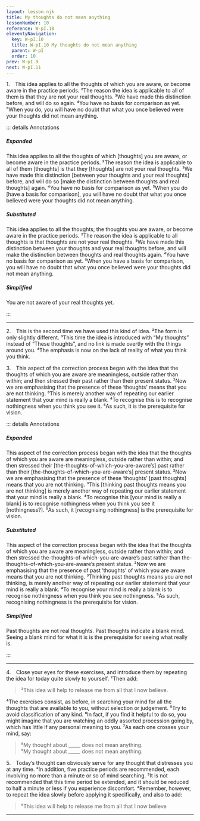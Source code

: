 ```yaml
---
layout: lesson.njk
title: My thoughts do not mean anything
lessonNumber: 10
reference: W-pI.10
eleventyNavigation:
  key: W-pI.10
  title: W-pI.10 My thoughts do not mean anything
  parent: W-pI
  order: 10
prev: W-pI.9
next: W-pI.11
---
```


1. This idea applies to all the thoughts of which you are aware, or become aware in the practice periods. 
²The reason the idea is applicable to all of them is that they are not your real thoughts. 
³We have made this distinction before, and will do so again. 
⁴You have no basis for comparison as yet. 
⁵When you do, you will have no doubt that what you once believed were your thoughts did not mean anything.

::: details Annotations

##### Expanded

This idea applies to all the thoughts of which [thoughts] you are aware, or become aware in the practice periods. 
²The reason the idea is applicable to all of them [thoughts] is that they [thoughts] are not your real thoughts. 
³We have made this distinction [between your thoughts and your real thoughts] before, and will do so [make the distinction between thoughts and real thoughts] again. 
⁴You have no basis for comparison as yet. 
⁵When you do [have a basis for comparison], you will have no doubt that what you once believed were your thoughts did not mean anything.


##### Substituted

This idea applies to all the thoughts; the thoughts you are aware, or become aware in the practice periods. 
²The reason the idea is applicable to all thoughts is that thoughts are not your real thoughts. 
³We have made this distinction between your thoughts and your real thoughts before, and will make the distinction between thoughts and real thoughts again. 
⁴You have no basis for comparison as yet. 
⁵When you have a basis for comparison, you will have no doubt that what you once believed were your thoughts did not mean anything.

##### Simplified

You are not aware of your real thoughts yet.

:::

---

2. This is the second time we have used this kind of idea. 
²The form is only slightly different. 
³This time the idea is introduced with “My thoughts” instead of “These thoughts”, and no link is made overtly with the things around you. 
⁴The emphasis is now on the lack of reality of what you think you think.

3. This aspect of the correction process began with the idea that the thoughts of which you are aware are meaningless, outside rather than within; and then stressed their past rather than their present status. 
²Now we are emphasising that the presence of these ‘thoughts’ means that you are not thinking. 
³This is merely another way of repeating our earlier statement that your mind is really a blank. 
⁴To recognise this is to recognise nothingness when you think you see it. 
⁵As such, it is the prerequisite for vision.

::: details Annotations

##### Expanded

This aspect of the correction process began with the idea that the thoughts of which you are aware are meaningless, outside rather than within; and then stressed their [the-thoughts-of-which-you-are-aware’s] past rather than their [the-thoughts-of-which-you-are-aware’s] present status. 
²Now we are emphasising that the presence of these ‘thoughts’ [past thoughts] means that you are not thinking. 
³This [thinking past thoughts means you are not thinking] is merely another way of repeating our earlier statement that your mind is really a blank. 
⁴To recognise this [your mind is really a blank] is to recognise nothingness when you think you see it [nothingness?]. 
⁵As such, it [recognising nothingness] is the prerequisite for vision.

##### Substituted

This aspect of the correction process began with the idea that the thoughts of which you are aware are meaningless, outside rather than within; and then stressed the-thoughts-of-which-you-are-aware’s past rather than the-thoughts-of-which-you-are-aware’s present status. 
²Now we are emphasising that the presence of past ‘thoughts’ of which you are aware means that you are not thinking. 
³Thinking past thoughts means you are not thinking, is merely another way of repeating our earlier statement that your mind is really a blank. 
⁴To recognise your mind is really a blank is to recognise nothingness when you think you see nothingness. 
⁵As such, recognising nothingness is the prerequisite for vision.

##### Simplified

Past thoughts are not real thoughts. 
Past thoughts indicate a blank mind. 
Seeing a blank mind for what it is is the prerequisite for seeing what really is.

:::

---

4. Close your eyes for these exercises, and introduce them by repeating the idea for today quite slowly to yourself. 
²Then add:

>³This idea will help to release me from all that I now believe.

⁴The exercises consist, as before, in searching your mind for all the thoughts that are available to you, without selection or judgement. 
⁵Try to avoid classification of any kind. 
⁶In fact, if you find it helpful to do so, you might imagine that you are watching an oddly assorted procession going by, which has little if any personal meaning to you. 
⁷As each one crosses your mind, say:

>⁸My thought about _____ does not mean anything.  
⁹My thought about _____ does not mean anything.

5. Today’s thought can obviously serve for any thought that distresses you at any time. 
²In addition, five practice periods are recommended, each involving no more than a minute or so of mind searching. 
³It is not recommended that this time period be extended, and it should be reduced to half a minute or less if you experience discomfort. 
⁴Remember, however, to repeat the idea slowly before applying it specifically, and also to add:

>⁵This idea will help to release me from all that I now believe

---

